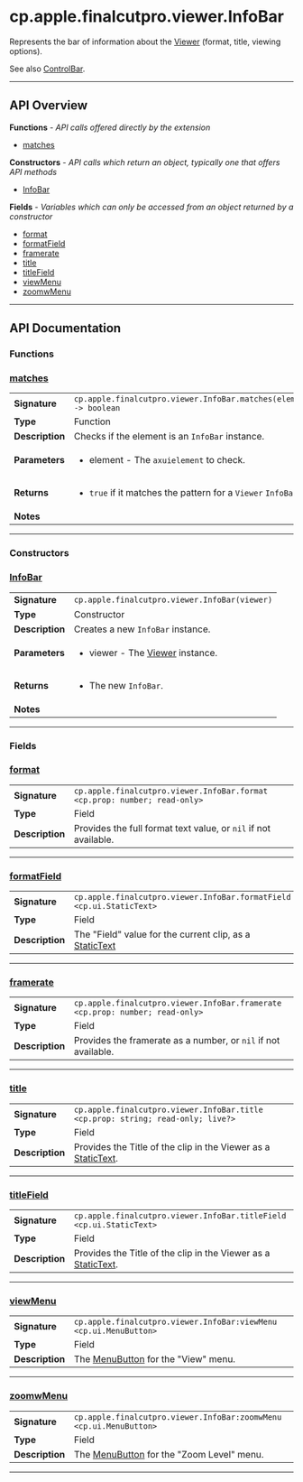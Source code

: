 # cp.apple.finalcutpro.viewer.InfoBar

Represents the bar of information about the [Viewer](cp.apple.finalcutpro.viewer.Viewer.md) (format, title, viewing options).

See also [ControlBar](cp.apple.finalcutpro.viewer.ControlBar.md).

---

## API Overview
**Functions** - _API calls offered directly by the extension_
 * [matches](#matches)

**Constructors** - _API calls which return an object, typically one that offers API methods_
 * [InfoBar](#infobar)

**Fields** - _Variables which can only be accessed from an object returned by a constructor_
 * [format](#format)
 * [formatField](#formatfield)
 * [framerate](#framerate)
 * [title](#title)
 * [titleField](#titlefield)
 * [viewMenu](#viewmenu)
 * [zoomwMenu](#zoomwmenu)


---

## API Documentation

### Functions


### [matches](#matches)

|                                             |                                                                                     |
| --------------------------------------------|-------------------------------------------------------------------------------------|
| **Signature**                               | `cp.apple.finalcutpro.viewer.InfoBar.matches(element) -> boolean`                                                                    |
| **Type**                                    | Function                                                                     |
| **Description**                             | Checks if the element is an `InfoBar` instance.                                                                     |
| **Parameters**                              | <ul><li>element       - The `axuielement` to check.</li></ul> |
| **Returns**                                 | <ul><li>`true` if it matches the pattern for a `Viewer` `InfoBar`.</li></ul>          |
| **Notes**                                   | <ul></ul>                |

---
### Constructors


### [InfoBar](#infobar)

|                                             |                                                                                     |
| --------------------------------------------|-------------------------------------------------------------------------------------|
| **Signature**                               | `cp.apple.finalcutpro.viewer.InfoBar(viewer)`                                                                    |
| **Type**                                    | Constructor                                                                     |
| **Description**                             | Creates a new `InfoBar` instance.                                                                     |
| **Parameters**                              | <ul><li>viewer       - The [Viewer](cp.apple.finalcutpro.viewer.Viewer.md) instance.</li></ul> |
| **Returns**                                 | <ul><li>The new `InfoBar`.</li></ul>          |
| **Notes**                                   | <ul></ul>                |

---
### Fields


### [format](#format)

|                                             |                                                                                     |
| --------------------------------------------|-------------------------------------------------------------------------------------|
| **Signature**                               | `cp.apple.finalcutpro.viewer.InfoBar.format <cp.prop: number; read-only>`                                                                    |
| **Type**                                    | Field                                                                     |
| **Description**                             | Provides the full format text value, or `nil` if not available.                                                                     |

---

### [formatField](#formatfield)

|                                             |                                                                                     |
| --------------------------------------------|-------------------------------------------------------------------------------------|
| **Signature**                               | `cp.apple.finalcutpro.viewer.InfoBar.formatField <cp.ui.StaticText>`                                                                    |
| **Type**                                    | Field                                                                     |
| **Description**                             | The "Field" value for the current clip, as a [StaticText](cp.ui.StaticText.md)                                                                     |

---

### [framerate](#framerate)

|                                             |                                                                                     |
| --------------------------------------------|-------------------------------------------------------------------------------------|
| **Signature**                               | `cp.apple.finalcutpro.viewer.InfoBar.framerate <cp.prop: number; read-only>`                                                                    |
| **Type**                                    | Field                                                                     |
| **Description**                             | Provides the framerate as a number, or `nil` if not available.                                                                     |

---

### [title](#title)

|                                             |                                                                                     |
| --------------------------------------------|-------------------------------------------------------------------------------------|
| **Signature**                               | `cp.apple.finalcutpro.viewer.InfoBar.title <cp.prop: string; read-only; live?>`                                                                    |
| **Type**                                    | Field                                                                     |
| **Description**                             | Provides the Title of the clip in the Viewer as a [StaticText](cp.ui.StaticText.md).                                                                     |

---

### [titleField](#titlefield)

|                                             |                                                                                     |
| --------------------------------------------|-------------------------------------------------------------------------------------|
| **Signature**                               | `cp.apple.finalcutpro.viewer.InfoBar.titleField <cp.ui.StaticText>`                                                                    |
| **Type**                                    | Field                                                                     |
| **Description**                             | Provides the Title of the clip in the Viewer as a [StaticText](cp.ui.StaticText.md).                                                                     |

---

### [viewMenu](#viewmenu)

|                                             |                                                                                     |
| --------------------------------------------|-------------------------------------------------------------------------------------|
| **Signature**                               | `cp.apple.finalcutpro.viewer.InfoBar:viewMenu <cp.ui.MenuButton>`                                                                    |
| **Type**                                    | Field                                                                     |
| **Description**                             | The [MenuButton](cp.ui.MenuButton.md) for the "View" menu.                                                                     |

---

### [zoomwMenu](#zoomwmenu)

|                                             |                                                                                     |
| --------------------------------------------|-------------------------------------------------------------------------------------|
| **Signature**                               | `cp.apple.finalcutpro.viewer.InfoBar:zoomwMenu <cp.ui.MenuButton>`                                                                    |
| **Type**                                    | Field                                                                     |
| **Description**                             | The [MenuButton](cp.ui.MenuButton.md) for the "Zoom Level" menu.                                                                     |

---
